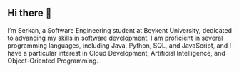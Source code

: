 ## Hi there 👋

I’m Serkan, a Software Engineering student at Beykent University, dedicated to
advancing my skills in software development.
I am proficient in several programming languages, including Java, Python, SQL,
and JavaScript, and I have a particular interest in Cloud Development, Artificial
Intelligence, and Object-Oriented Programming.
